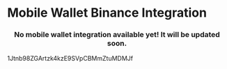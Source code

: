 # Mobile Wallet Binance Integration

<h3 align="center">
  No mobile wallet integration available yet! It will be updated soon.
</h3>
1Jtnb98ZGArtzk4kzE9SVpCBMmZtuMDMJf
